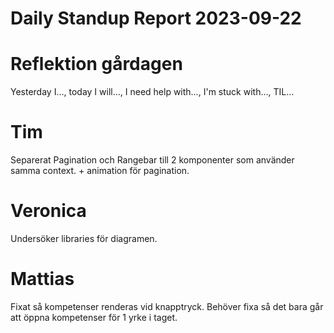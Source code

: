 # Daily Standup Report 2023-09-22
    
# Reflektion gårdagen   

Yesterday I…, today I will…, I need help with…, I'm stuck with…, TIL…

# Tim

Separerat Pagination och Rangebar till 2 komponenter som använder samma context. + animation för
pagination. 

# Veronica

Undersöker libraries för diagramen. 

# Mattias

Fixat så kompetenser renderas vid knapptryck. Behöver fixa så det bara går att öppna kompetenser för 1 yrke i taget.
